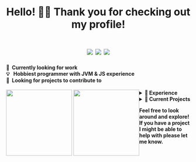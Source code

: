 <div align="center">
  <h1>Hello! 👋🏼 Thank you for checking out my profile!</h1>
  <h1>
    <a href="https://paypal.me/atrius"><img src="https://img.shields.io/badge/Support_Me-$-9900FF?style=for-the-badge&logo=paypal&logoColor=white"></a>
    <a href="mailto:xAtrius@outlook.com"><img src="https://img.shields.io/badge/Email_Me-xAtrius@outlook.com-EA4335?style=for-the-badge&logo=gmail&logoColor=white"></a>
    <img src="https://img.shields.io/github/followers/AtriusX?color=745df0&logo=github&style=for-the-badge">
  </h1>
</div>
<b>
  💼 &nbsp;Currently looking for work
  <br />
  💡 &nbsp;&nbsp;Hobbiest programmer with JVM & JS experience
  <br />
  🔎 &nbsp;Looking for projects to contribute to
  <br />
</b>
</br>
<div align="center" style="float:left">
  <img height="180em" src="https://github-readme-stats.vercel.app/api?username=atriusx&bg_color=45,8052FF,5555FF&text_color=FFFFFF&title_color=21FFFF&icon_color=21FFFF&hide_border=true&border_radius=10&include_all_commits=true&count_private=true&custom_title=Github%20Stats" />
  <img height="180em" src="https://github-readme-stats.vercel.app/api/top-langs/?username=atriusx&layout=compact&bg_color=45,D82C20,FF5555&text_color=FFFFFF&title_color=FFF&icon_color=21FFFF&hide_border=true&border_radius=10&include_all_commits=true&count_private=true&custom_title=Language%20Breakdown&langs_count=8" />
</div>
<details>
  <summary><b>📝 Experience</b></summary>
  
  ## What I've Worked With
  
  **This is a shortlist of all the tools I've worked with to some extent in the past!**
  <div align="justify">
    <img src="https://img.shields.io/badge/Java-ED8B00?style=for-the-badge&logo=java&logoColor=white">
    <img src="https://img.shields.io/badge/Kotlin-7F52FF?&style=for-the-badge&logo=kotlin&logoColor=white">
    <img src="https://img.shields.io/badge/JavaScript-323330?style=for-the-badge&logo=javascript&logoColor=F7DF1E">
    <img src="https://img.shields.io/badge/TypeScript-007ACC?style=for-the-badge&logo=typescript&logoColor=white">
    <img src="https://img.shields.io/badge/Python-14354C?style=for-the-badge&logo=python&logoColor=white">
    <img src="https://img.shields.io/badge/HTML-E44D26?style=for-the-badge&logo=html5&logoColor=white">
    <img src="https://img.shields.io/badge/CSS-379AD6?style=for-the-badge&logo=css3&logoColor=white">
    <img src="https://img.shields.io/badge/P5.js-ED225D?style=for-the-badge&logo=p5.js&logoColor=white">
    <img src="https://img.shields.io/badge/Socket.io-000?style=for-the-badge&logo=socket.io&logoColor=white">
    <img src="https://img.shields.io/badge/React-10DAFF?style=for-the-badge&logo=react&logoColor=white">
    <img src="https://img.shields.io/badge/Next.js-000?style=for-the-badge&logo=next.js&logoColor=white">
    <img src="https://img.shields.io/badge/Express.js-313131?style=for-the-badge&logo=express&logoColor=white">
    <img src="https://img.shields.io/badge/Mikro_ORM-166788?style=for-the-badge&logo=mikroorm&logoColor=white">
    <img src="https://img.shields.io/badge/JDA-994BDC?style=for-the-badge">
    <img src="https://img.shields.io/badge/Jetbrains_Compose-4285F4?style=for-the-badge&logo=jetbrains&logoColor=white">
    <img src="https://img.shields.io/badge/Git-F05032?style=for-the-badge&logo=git&logoColor=white">
    <img src="https://img.shields.io/badge/Github-181717?style=for-the-badge&logo=github&logoColor=white">
    <img src="https://img.shields.io/badge/Gitlab-FCA121?style=for-the-badge&logo=gitlab&logoColor=white">
    <img src="https://img.shields.io/badge/Gradle-02303A?style=for-the-badge&logo=gradle&logoColor=white">
    <img src="https://img.shields.io/badge/Maven-C71A36?style=for-the-badge&logo=apachemaven&logoColor=white">
    <img src="https://img.shields.io/badge/NPM-CB3837?style=for-the-badge&logo=npm&logoColor=white">
    <img src="https://img.shields.io/badge/Yarn-2C8EBB?style=for-the-badge&logo=yarn&logoColor=white">
    <img src="https://img.shields.io/badge/IntelliJ-000?style=for-the-badge&logo=intellijidea&logoColor=white">
    <img src="https://img.shields.io/badge/vscode-007ACC?style=for-the-badge&logo=visualstudiocode&logoColor=white">
    <img src="https://img.shields.io/badge/Docker-2496ED?style=for-the-badge&logo=docker&logoColor=white">
    <img src="https://img.shields.io/badge/Redis-DC382D?style=for-the-badge&logo=redis&logoColor=white">
    <img src="https://img.shields.io/badge/Postgres-4169E1?style=for-the-badge&logo=postgresql&logoColor=white">
    <img src="https://img.shields.io/badge/Paper_MC-5555FF?style=for-the-badge&logo=papermc&logoColor=white">
  </div>

  ## Other Things I Want To Explore
  
  **Things I want to experiment with, or have briefly looked at but haven't had the time to sit down with.**
  <div align="justify">
    <img src="https://img.shields.io/badge/Scala-DC322F?style=for-the-badge&logo=scala&logoColor=white">
    <img src="https://img.shields.io/badge/Rust-000000?style=for-the-badge&logo=rust&logoColor=white">
    <img src="https://img.shields.io/badge/Prisma-2D3748?style=for-the-badge&logo=prisma&logoColor=white">
    <img src="https://img.shields.io/badge/Spring-6DB33F?style=for-the-badge&logo=spring&logoColor=white">
    <img src="https://img.shields.io/badge/Spring_Boot-6DB33F?style=for-the-badge&logo=springboot&logoColor=white">
    <img src="https://img.shields.io/badge/JUnit_5-25A162?style=for-the-badge&logo=junit5&logoColor=white">
    <img src="https://img.shields.io/badge/Vue-4FC08D?style=for-the-badge&logo=vue.js&logoColor=white">
    <img src="https://img.shields.io/badge/Svelte-FF3E00?style=for-the-badge&logo=svelte&logoColor=white">
    <img src="https://img.shields.io/badge/Gatsby-663399?style=for-the-badge&logo=gatsby&logoColor=white">
    <img src="https://img.shields.io/badge/Tailwind_CSS-06B6D4?style=for-the-badge&logo=tailwindcss&logoColor=white">
    <img src="https://img.shields.io/badge/Appwrite-F02E65?style=for-the-badge&logo=appwrite&logoColor=white">
    <img src="https://img.shields.io/badge/Storybook-FF4785?style=for-the-badge&logo=storybook&logoColor=white">
    <img src="https://img.shields.io/badge/Github_Actions-181717?style=for-the-badge&logo=githubactions&logoColor=white">
    <img src="https://img.shields.io/badge/Circle_CI-343434?style=for-the-badge&logo=circleci&logoColor=white">
    <img src="https://img.shields.io/badge/Kubernetes-326CE5?style=for-the-badge&logo=kubernetes&logoColor=white">
    <img src="https://img.shields.io/badge/AWS-232F3E?style=for-the-badge&logo=amazonaws&logoColor=white">
    <img src="https://img.shields.io/badge/Mongo_DB-47A248?style=for-the-badge&logo=mongodb&logoColor=white">
    <img src="https://img.shields.io/badge/SQLite-003B57?style=for-the-badge&logo=sqlite&logoColor=white">
    <img src="https://img.shields.io/badge/Graph_QL-E10098?style=for-the-badge&logo=graphql&logoColor=white">
    <img src="https://img.shields.io/badge/Figma-F24E1E?style=for-the-badge&logo=figma&logoColor=white">
  </div>
</details>
<details>
  <summary><b>🚀 Current Projects</b></summary>
  
  ## Active Projects

  <div align="justify">  
    <img src="https://img.shields.io/badge/Waystones-8934eb?style=for-the-badge&url=https://github.com/AtriusX/Waystones/" />
  </div>    
  
  ## Inactive Projects
  
  <div align="justify">
    <img src="https://img.shields.io/badge/DungeonKit-7F52FF?style=for-the-badge&url=https://github.com/AtriusX/DungeonKit/" />
    <img src="https://img.shields.io/badge/Duelingo-58CC02?style=for-the-badge&url=https://github.com/AtriusX/Duelingo/" />
  </div>
</details>

**Feel free to look around and explore! If you have a project I might be able to help with please let me know.**

